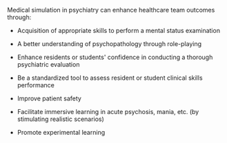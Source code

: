 Medical simulation in psychiatry can enhance healthcare team outcomes through:

- Acquisition of appropriate skills to perform a mental status examination

- A better understanding of psychopathology through role-playing

- Enhance residents or students' confidence in conducting a thorough psychiatric evaluation

- Be a standardized tool to assess resident or student clinical skills performance

- Improve patient safety

- Facilitate immersive learning in acute psychosis, mania, etc. (by stimulating realistic scenarios)

- Promote experimental learning